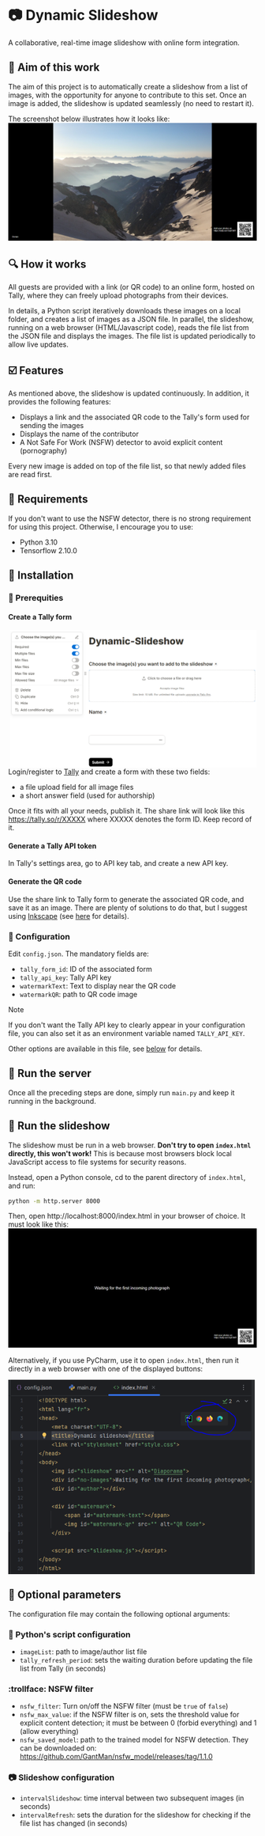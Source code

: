 # :camera: Dynamic Slideshow  
A collaborative, real-time image slideshow with online form integration.

## :eyes: Aim of this work 
The aim of this project is to automatically create a slideshow from a list of images, with the opportunity for anyone to contribute to this set. 
Once an image is added, the slideshow is updated seamlessly (no need to restart it).

The screenshot below illustrates how it looks like:
![image](Screenshot_slideshow.png)

## :mag: How it works
All guests are provided with a link (or QR code) to an online form, hosted on Tally, where they can freely upload 
photographs from their devices. 

In details, a Python script iteratively downloads these images on a local folder, and creates a list of images as a JSON
file. In parallel, the slideshow, running on a web browser (HTML/Javascript code), reads the file list from the JSON file and 
displays the images. The file list is updated periodically to allow live updates.

## :ballot_box_with_check: Features
As mentioned above, the slideshow is updated continuously. In addition, it provides the following features:
 - Displays a link and the associated QR code to the Tally's form used for sending the images
 - Displays the name of the contributor
 - A Not Safe For Work (NSFW) detector to avoid explicit content (pornography)

Every new image is added on top of the file list, so that newly added files are read first.

## :vertical_traffic_light: Requirements
If you don't want to use the NSFW detector, there is no strong requirement for using this project. 
Otherwise, I encourage you to use:
- Python 3.10
- Tensorflow 2.10.0


## :construction_worker: Installation
### :baggage_claim: Prerequities
#### Create a Tally form
<a href="url"><img src="Screenshot_fields.png" align="right" width="500" ></a>
Login/register to [Tally](https://tally.so/) and create a form with these two fields:
 - a file upload field for all image files
 - a short answer field (used for authorship)


Once it fits with all your needs, publish it. The share link will look like this https://tally.so/r/XXXXX where XXXXX denotes 
the form ID. Keep record of it.


#### Generate a Tally API token
In Tally's settings area, go to API key tab, and create a new API key.

#### Generate the QR code
Use the share link to Tally form to generate the associated QR code, and save it as an image. There are plenty of 
solutions to do that, but I suggest using [Inkscape](https://inkscape.org/fr/) 
(see [here](https://www.youtube.com/watch?v=Ak_tYjtAKWc) for details).

### :wrench: Configuration
Edit ``config.json``. The mandatory fields are:

 - ``tally_form_id``: ID of the associated form
 - ``tally_api_key``: Tally API key
 - ``watermarkText``: Text to display near the QR code
 - ``watermarkQR``: path to QR code image

> [!NOTE] 
> If you don't want the Tally API key to clearly appear in your configuration file, you can also set it as an 
> environment variable named ``TALLY_API_KEY``.

Other options are available in this file, see [below](#muscle-optional-parameters) for details.

## :runner: Run the server
Once all the preceding steps are done, simply run ``main.py`` and keep it running in the background.

## :dancer: Run the slideshow
The slideshow must be run in a web browser. **Don't try to open ``index.html`` directly, this won't work!**
This is because most browsers block local JavaScript access to file systems for security reasons.

Instead, open a Python console, cd to the parent directory of ``index.html``, and run:

````bash
python -m http.server 8000
````

Then, open http://localhost:8000/index.html in your browser of choice. It must look like this:
![image](Screenshot_slideshow_blank.png)

Alternatively, if you use PyCharm, use it to open ``index.html``, then run it directly in a
web browser with one of the displayed buttons:


<a href="url"><img src="Screenshot_PyCharm.png" align="center" width="500" ></a>


## :muscle: Optional parameters
The configuration file may contain the following optional arguments:

### :snake: Python's script configuration
- ``imageList``: path to image/author list file
- ``tally_refresh_period``: sets the waiting duration before updating the file list from Tally (in seconds)

### :trollface: NSFW filter 
- ``nsfw_filter``: Turn on/off the NSFW filter (must be ``true`` of ``false``)
- ``nsfw_max_value``: if the NSFW filter is on, sets the threshold value for explicit content detection; it must be 
between 0 (forbid everything) and 1 (allow everything)
- ``nsfw_saved_model``: path to the trained model for NSFW detection. They can be downloaded on:
https://github.com/GantMan/nsfw_model/releases/tag/1.1.0

### :camera: Slideshow configuration
- ``intervalSlideshow``: time interval between two subsequent images (in seconds)
- ``intervalRefresh``: sets the duration for the slideshow for checking if the file list has changed (in seconds)

